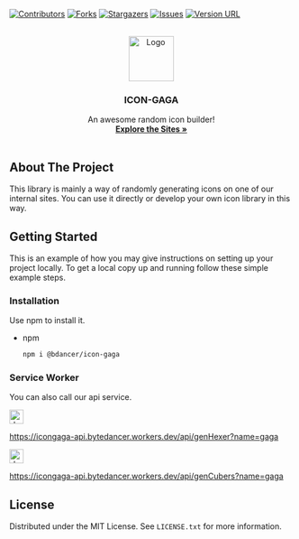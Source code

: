 <div id="top"></div>

<!-- this README use template of
<!-- https://github.com/othneildrew/Best-README-Template -->

[![Contributors][contributors-shield]][contributors-url]
[![Forks][forks-shield]][forks-url]
[![Stargazers][stars-shield]][stars-url]
[![Issues][issues-shield]][issues-url]
[![Version URL][version-url]][version-url]

<!-- PROJECT LOGO -->
<br />
<div align="center">
  <a href="https://github.com/bytedancer-lab/icongaga">
    <img src="https://icongaga-api.bytedancer.workers.dev/api/hexer" alt="Logo" width="80" height="80">
  </a>

  <h3 align="center">ICON-GAGA</h3>

  <p align="center">
    An awesome random icon builder!
    <br />
    <a href="https://icongaga-site.pages.dev/"><strong>Explore the Sites »</strong></a>
    <br />
    <br />
  </p>
</div>

## About The Project

This library is mainly a way of randomly generating icons on one of our internal sites. You can use it directly or develop your own icon library in this way.

## Getting Started

This is an example of how you may give instructions on setting up your project locally.
To get a local copy up and running follow these simple example steps.

### Installation

Use npm to install it.

- npm
  ```sh
  npm i @bdancer/icon-gaga
  ```

### Service Worker

<style>
    img[alt=drawing] { width: 25px; }
</style>

You can also call our api service.

![drawing](https://icongaga-api.bytedancer.workers.dev/api/genHexer?name=gaga)

https://icongaga-api.bytedancer.workers.dev/api/genHexer?name=gaga

![drawing](https://icongaga-api.bytedancer.workers.dev/api/genCubers?name=gaga)

https://icongaga-api.bytedancer.workers.dev/api/genCubers?name=gaga

## License

Distributed under the MIT License. See `LICENSE.txt` for more information.

[contributors-shield]: https://img.shields.io/github/contributors/bytedancer-lab/icongaga.svg?style=for-the-badge
[contributors-url]: https://github.com/bytedancer-lab/icongaga/graphs/contributors
[forks-shield]: https://img.shields.io/github/forks/bytedancer-lab/icongaga.svg?style=for-the-badge
[forks-url]: https://github.com/bytedancer-lab/icongaga/network/members
[stars-shield]: https://img.shields.io/github/stars/bytedancer-lab/icongaga.svg?style=for-the-badge
[stars-url]: https://github.com/bytedancer-lab/icongaga/stargazers
[issues-shield]: https://img.shields.io/github/issues/bytedancer-lab/icongaga.svg?style=for-the-badge
[issues-url]: https://github.com/bytedancer-lab/icongaga/issues
[license-shield]: https://img.shields.io/github/license/bytedancer-lab/icongaga.svg?style=for-the-badge
[license-url]: https://github.com/bytedancer-lab/icongaga/blob/master/LICENSE.txt
[linkedin-url]: https://linkedin.com/in/othneildrew
[product-screenshot]: images/screenshot.png
[version-url]: https://img.shields.io/npm/v/@bdancer/icon-gaga.svg?style=for-the-badge
